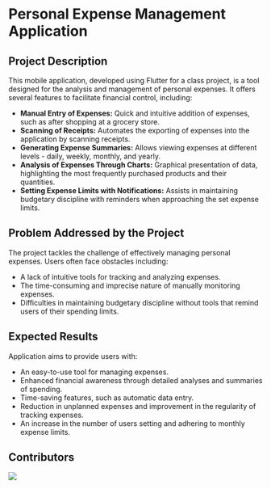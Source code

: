 # Personal Expense Management Application

## Project Description
This mobile application, developed using Flutter for a class project, is a tool designed for the analysis and management of personal expenses. It offers several features to facilitate financial control, including:

- **Manual Entry of Expenses:** Quick and intuitive addition of expenses, such as after shopping at a grocery store.
- **Scanning of Receipts:** Automates the exporting of expenses into the application by scanning receipts.
- **Generating Expense Summaries:** Allows viewing expenses at different levels - daily, weekly, monthly, and yearly.
- **Analysis of Expenses Through Charts:** Graphical presentation of data, highlighting the most frequently purchased products and their quantities.
- **Setting Expense Limits with Notifications:** Assists in maintaining budgetary discipline with reminders when approaching the set expense limits.

## Problem Addressed by the Project
The project tackles the challenge of effectively managing personal expenses. Users often face obstacles including:

- A lack of intuitive tools for tracking and analyzing expenses.
- The time-consuming and imprecise nature of manually monitoring expenses.
- Difficulties in maintaining budgetary discipline without tools that remind users of their spending limits.

## Expected Results
Application aims to provide users with:

- An easy-to-use tool for managing expenses.
- Enhanced financial awareness through detailed analyses and summaries of spending.
- Time-saving features, such as automatic data entry.
- Reduction in unplanned expenses and improvement in the regularity of tracking expenses.
- An increase in the number of users setting and adhering to monthly expense limits.

## Contributors
<a href = "https://github.com/MrReiji/Budget-Master/graphs/contributors">
  <img src = "https://contrib.rocks/image?repo = MrReiji/Budget-Master"/>
</a>
